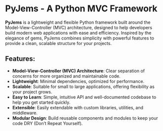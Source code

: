 # PyJems - A Python MVC Framework

**PyJems** is a lightweight and flexible Python framework built around the Model-View-Controller (MVC) architecture, designed to help developers build modern web applications with ease and efficiency. Inspired by the elegance of gems, PyJems combines simplicity with powerful features to provide a clean, scalable structure for your projects.

## Features:

- **Model-View-Controller (MVC) Architecture**: Clear separation of concerns for more organized and maintainable code.
- **Lightweight**: Minimal dependencies, optimized for performance.
- **Scalable**: Suitable for small to large applications, offering flexibility as your project grows.
- **Easy to Learn**: Simple, intuitive API and well-documented codebase to help you get started quickly.
- **Extensible**: Easily extendable with custom libraries, utilities, and middleware.
- **Modular Design**: Build reusable components and modules to keep your code DRY (Don’t Repeat Yourself).

